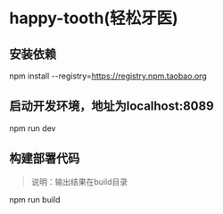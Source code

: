 # happy-tooth(轻松牙医)

## 安装依赖

npm install --registry=https://registry.npm.taobao.org

## 启动开发环境，地址为localhost:8089

npm run dev

## 构建部署代码

> 说明：输出结果在build目录

npm run build

